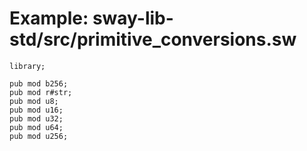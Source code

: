 # Example: sway-lib-std/src/primitive_conversions.sw

```sway
library;

pub mod b256;
pub mod r#str;
pub mod u8;
pub mod u16;
pub mod u32;
pub mod u64;
pub mod u256;

```
